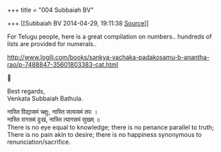 +++
title = "004 Subbaiah BV"

+++
[[Subbaiah BV	2014-04-29, 19:11:38 [Source](https://groups.google.com/g/samskrita/c/R9SxNUU_EhY)]]



For Telugu people, here is a great compilation on numbers.. hundreds of lists are provided for numerals..  
  
<http://www.logili.com/books/sankya-vachaka-padakosamu-b-anantha-rao/p-7488847-35601803383-cat.html>  



Best regards,  
Venkata Subbaiah Bathula.  
  
नास्ति विद्यासमं चक्षुः, नास्ति सत्यसमं तपः ।  
नास्ति रागसमं दुःखं, नास्ति त्यागसमं सुखम् ॥  
There is no eye equal to knowledge; there is no penance parallel to truth;  
There is no pain akin to desire; there is no happiness synonymous to renunciation/sacrifice.

